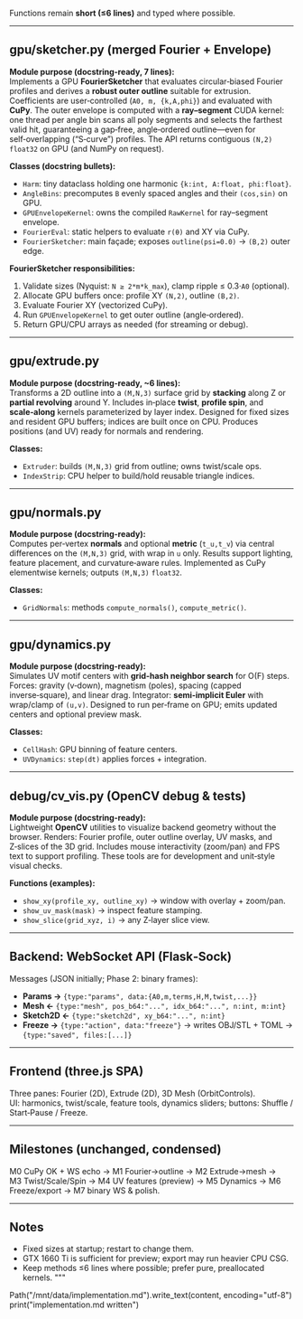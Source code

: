 
Functions remain **short (≤6 lines)** and typed where possible.

---

## gpu/sketcher.py  (merged Fourier + Envelope)

**Module purpose (docstring-ready, 7 lines):**  
Implements a GPU **FourierSketcher** that evaluates circular‑biased Fourier profiles
and derives a **robust outer outline** suitable for extrusion. Coefficients are
user‑controlled (`A0, m, {k,A,phi}`) and evaluated with **CuPy**. The
outer envelope is computed with a **ray–segment** CUDA kernel: one thread per
angle bin scans all poly segments and selects the farthest valid hit, guaranteeing
a gap‑free, angle‑ordered outline—even for self‑overlapping (“S‑curve”) profiles.
The API returns contiguous `(N,2)` `float32` on GPU (and NumPy on request).

**Classes (docstring bullets):**
- `Harm`: tiny dataclass holding one harmonic `{k:int, A:float, phi:float}`.
- `AngleBins`: precomputes `B` evenly spaced angles and their `(cos,sin)` on GPU.
- `GPUEnvelopeKernel`: owns the compiled `RawKernel` for ray–segment envelope.
- `FourierEval`: static helpers to evaluate `r(θ)` and XY via CuPy.
- `FourierSketcher`: main façade; exposes `outline(psi=0.0)` → `(B,2)` outer edge.

**FourierSketcher responsibilities:**
1) Validate sizes (Nyquist: `N ≥ 2*m*k_max`), clamp ripple ≤ 0.3·`A0` (optional).  
2) Allocate GPU buffers once: profile XY `(N,2)`, outline `(B,2)`.  
3) Evaluate Fourier XY (vectorized CuPy).  
4) Run `GPUEnvelopeKernel` to get outer outline (angle‑ordered).  
5) Return GPU/CPU arrays as needed (for streaming or debug).

---

## gpu/extrude.py

**Module purpose (docstring-ready, ~6 lines):**  
Transforms a 2D outline into a `(M,N,3)` surface grid by **stacking** along Z or
**partial revolving** around Y. Includes in‑place **twist**, **profile spin**, and
**scale‑along** kernels parameterized by layer index. Designed for fixed sizes and
resident GPU buffers; indices are built once on CPU. Produces positions (and UV)
ready for normals and rendering.

**Classes:**
- `Extruder`: builds `(M,N,3)` grid from outline; owns twist/scale ops.  
- `IndexStrip`: CPU helper to build/hold reusable triangle indices.

---

## gpu/normals.py

**Module purpose (docstring-ready):**  
Computes per‑vertex **normals** and optional **metric** (`t_u,t_v`) via central
differences on the `(M,N,3)` grid, with wrap in `u` only. Results support lighting,
feature placement, and curvature‑aware rules. Implemented as CuPy elementwise
kernels; outputs `(M,N,3)` `float32`.

**Classes:**  
- `GridNormals`: methods `compute_normals()`, `compute_metric()`.

---

## gpu/dynamics.py

**Module purpose (docstring-ready):**  
Simulates UV motif centers with **grid‑hash neighbor search** for O(F) steps.
Forces: gravity (v‑down), magnetism (poles), spacing (capped inverse‑square),
and linear drag. Integrator: **semi‑implicit Euler** with wrap/clamp of `(u,v)`.
Designed to run per‑frame on GPU; emits updated centers and optional preview mask.

**Classes:**  
- `CellHash`: GPU binning of feature centers.  
- `UVDynamics`: `step(dt)` applies forces + integration.

---

## debug/cv_vis.py  (OpenCV debug & tests)

**Module purpose (docstring-ready):**  
Lightweight **OpenCV** utilities to visualize backend geometry without the browser.
Renders: Fourier profile, outer outline overlay, UV masks, and Z‑slices of the 3D
grid. Includes mouse interactivity (zoom/pan) and FPS text to support profiling.
These tools are for development and unit‑style visual checks.

**Functions (examples):**
- `show_xy(profile_xy, outline_xy)` → window with overlay + zoom/pan.  
- `show_uv_mask(mask)` → inspect feature stamping.  
- `show_slice(grid_xyz, i)` → any Z‑layer slice view.

---

## Backend: WebSocket API (Flask‑Sock)

Messages (JSON initially; Phase 2: binary frames):
- **Params →** `{type:"params", data:{A0,m,terms,H,M,twist,...}}`
- **Mesh ←** `{type:"mesh", pos_b64:"...", idx_b64:"...", n:int, m:int}`
- **Sketch2D ←** `{type:"sketch2d", xy_b64:"...", n:int}`
- **Freeze →** `{type:"action", data:"freeze"}` → writes OBJ/STL + TOML → `{type:"saved", files:[...]}`

---

## Frontend (three.js SPA)

Three panes: Fourier (2D), Extrude (2D), 3D Mesh (OrbitControls).  
UI: harmonics, twist/scale, feature tools, dynamics sliders; buttons: Shuffle / Start‑Pause / Freeze.

---

## Milestones (unchanged, condensed)

M0 CuPy OK + WS echo → M1 Fourier→outline → M2 Extrude→mesh →  
M3 Twist/Scale/Spin → M4 UV features (preview) → M5 Dynamics → M6 Freeze/export → M7 binary WS & polish.

---

## Notes

- Fixed sizes at startup; restart to change them.  
- GTX 1660 Ti is sufficient for preview; export may run heavier CPU CSG.  
- Keep methods ≤6 lines where possible; prefer pure, preallocated kernels.
"""

Path("/mnt/data/implementation.md").write_text(content, encoding="utf-8")
print("implementation.md written")
